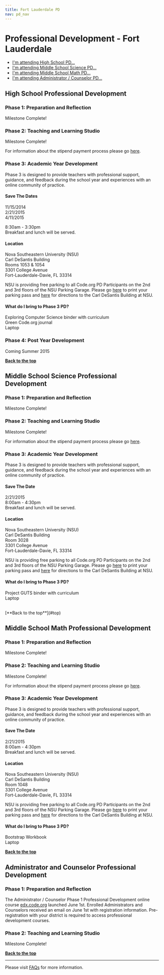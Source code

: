 ```yaml
---
title: Fort Lauderdale PD
nav: pd_nav
---
```

<a id="top"></a>

# Professional Development - Fort Lauderdale

- [I'm attending High School PD...](#hs)
- [I'm attending Middle School Science PD...](#mss)
- [I'm attending Middle School Math PD...](#msm)
- [I'm attending Administrator / Counselor PD...](#admin)

<a id="hs"></a>

## High School Professional Development

### Phase 1: Preparation and Reflection

Milestone Complete!

### Phase 2: Teaching and Learning Studio

Milestone Complete!

For information about the stipend payment process please go [here](http://code.org/educate/pd/faq#pay).

### Phase 3: Academic Year Development
Phase 3 is designed to provide teachers with professional support, guidance, and feedback during the school year and experiences with an online community of practice.

#### Save The Dates ####

11/15/2014
<br />
2/21/2015
<br />
4/11/2015

8:30am - 3:30pm
<br />
Breakfast and lunch will be served. 

#### Location ####

Nova Southeastern University (NSU)
<br />
Carl DeSantis Building
<br />
Rooms 1053 & 1054
<br />
3301 College Avenue
<br />
Fort-Lauderdale-Davie, FL 33314
<br />

NSU is providing free parking to all Code.org PD Participants on the 2nd and 3rd floors of the NSU Parking Garage. Please go [here](/files/nsuparkingpass.pdf) to print your parking pass and [here](/files/NSUdirections.pdf) for directions to the Carl DeSantis Building at NSU. 

#### What do I bring to Phase 3 PD? ####
Exploring Computer Science binder with curriculum
<br />
Green Code.org journal
<br />
Laptop

### Phase 4: Post Year Development
Coming Summer 2015  

[**Back to the top**](#top)
<a id="mss"></a>
## Middle School Science Professional Development

### Phase 1: Preparation and Reflection
Milestone Complete!

### Phase 2: Teaching and Learning Studio

Milestone Complete!

For information about the stipend payment process please go [here](http://code.org/educate/pd/faq#pay).

### Phase 3: Academic Year Development
Phase 3 is designed to provide teachers with professional support, guidance, and feedback during the school year and experiences with an online community of practice.

#### Save The Date ####

2/21/2015
<br />
8:00am - 4:30pm
<br />
Breakfast and lunch will be served. 

#### Location ####

Nova Southeastern University (NSU)
<br />
Carl DeSantis Building
<br />
Room 3028
<br />
3301 College Avenue
<br />
Fort-Lauderdale-Davie, FL 33314
<br />

NSU is providing free parking to all Code.org PD Participants on the 2nd and 3rd floors of the NSU Parking Garage. Please go [here](/files/nsuparkingpass.pdf) to print your parking pass and [here](/files/NSUdirections.pdf) for directions to the Carl DeSantis Building at NSU. 


#### What do I bring to Phase 3 PD? ####
Project GUTS binder with curriculum
<br />
Laptop

<br />
[**Back to the top**](#top)



<a id="msm"></a>
## Middle School Math Professional Development

### Phase 1: Preparation and Reflection
Milestone Complete!

### Phase 2: Teaching and Learning Studio

Milestone Complete!

For information about the stipend payment process please go [here](http://code.org/educate/pd/faq#pay).

### Phase 3: Academic Year Development
Phase 3 is designed to provide teachers with professional support, guidance, and feedback during the school year and experiences with an online community of practice.

#### Save The Date ####

2/21/2015
<br />
8:00am - 4:30pm
<br />
Breakfast and lunch will be served. 

#### Location ####

Nova Southeastern University (NSU)
<br />
Carl DeSantis Building
<br />
Room 1048
<br />
3301 College Avenue
<br />
Fort-Lauderdale-Davie, FL 33314
<br />

NSU is providing free parking to all Code.org PD Participants on the 2nd and 3rd floors of the NSU Parking Garage. Please go [here](/files/nsuparkingpass.pdf) to print your parking pass and [here](/files/NSUdirections.pdf) for directions to the Carl DeSantis Building at NSU. 

#### What do I bring to Phase 3 PD? ####
Bootstrap Workbook
<br />
Laptop

[**Back to the top**](#top)

<a id="admin"></a>
## Administrator and Counselor Professional Development

### Phase 1: Preparation and Reflection
The Administrator / Counselor Phase 1 Professional Development online course [edx.code.org](http://edx.code.org) launched June 1st. Enrolled Administrators and Counselors received an email on June 1st with registration information. Pre-registration with your district is required to access professional development courses. 

### Phase 2: Teaching and Learning Studio

Milestone Complete!

[**Back to the top**](#top)


----------
Please visit [FAQs](/educate/pd/faq) for more information.

<br />
<br />